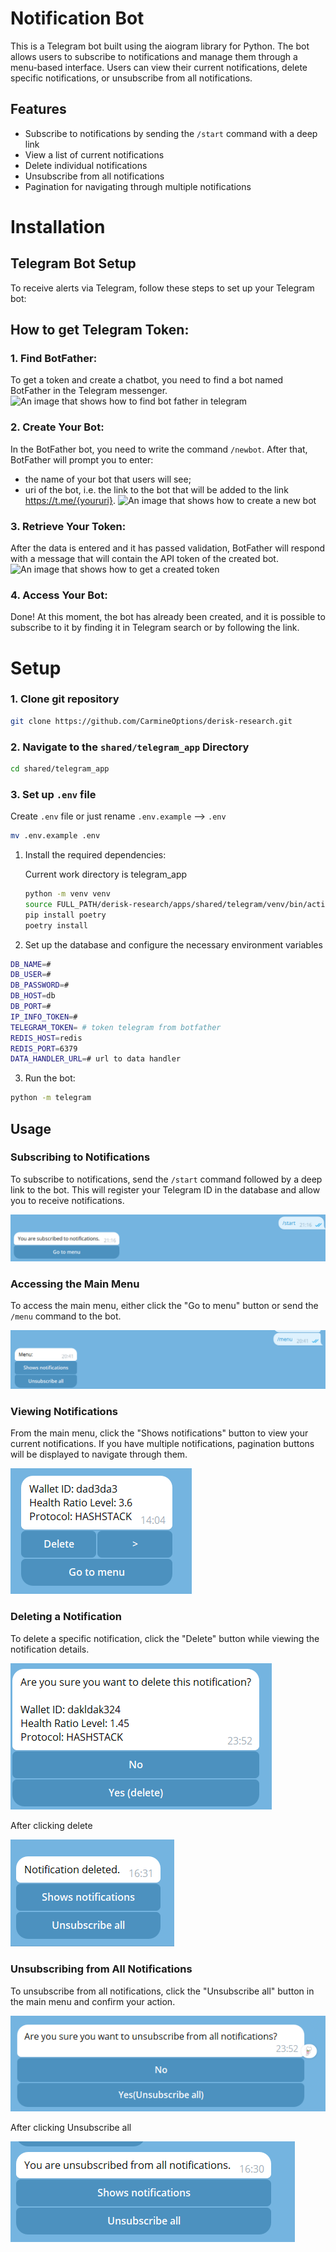 # Notification Bot

This is a Telegram bot built using the aiogram library for Python. The bot allows users to subscribe to notifications and manage them through a menu-based interface. Users can view their current notifications, delete specific notifications, or unsubscribe from all notifications.

## Features

- Subscribe to notifications by sending the `/start` command with a deep link
- View a list of current notifications
- Delete individual notifications
- Unsubscribe from all notifications
- Pagination for navigating through multiple notifications

# Installation

## Telegram Bot Setup

To receive alerts via Telegram, follow these steps to set up your Telegram bot:

## How to get Telegram Token:

### 1. Find BotFather:
To get a token and create a chatbot, you need to find a bot named BotFather in the Telegram messenger.
![An image that shows how to find bot father in telegram](../../web_app/docs/find-bot-father.jpg)

### 2. Create Your Bot:
In the BotFather bot, you need to write the command `/newbot`. After that, BotFather will prompt you to enter:
- the name of your bot that users will see;
- uri of the bot, i.e. the link to the bot that will be added to the link https://t.me/{youruri}.
![An image that shows how to create a new bot](../../web_app/docs/newbot-botfather.jpg)

### 3. Retrieve Your Token:
After the data is entered and it has passed validation, BotFather will respond with a message that will contain the API token of the created bot.
![An image that shows how to get a created token](../../web_app/docs/get-token.jpg)

### 4. Access Your Bot:
Done! At this moment, the bot has already been created, and it is possible to subscribe to it by finding it in Telegram search or by following the link. 

# Setup

### 1. Clone git repository

```bash
git clone https://github.com/CarmineOptions/derisk-research.git
```

### 2. Navigate to the `shared/telegram_app` Directory


```bash
cd shared/telegram_app
```

### 3. Set up `.env` file

Create `.env` file or just rename `.env.example` --> `.env`

```bash
mv .env.example .env
```


1. Install the required dependencies:

    Current work directory is telegram_app
    ```bash
    python -m venv venv
    source FULL_PATH/derisk-research/apps/shared/telegram/venv/bin/activate
    pip install poetry
    poetry install
    ```

2. Set up the database and configure the necessary environment variables

```bash
DB_NAME=#
DB_USER=#
DB_PASSWORD=#
DB_HOST=db
DB_PORT=#
IP_INFO_TOKEN=#
TELEGRAM_TOKEN= # token telegram from botfather
REDIS_HOST=redis
REDIS_PORT=6379
DATA_HANDLER_URL=# url to data handler
```

3. Run the bot:

```bash
python -m telegram
```

## Usage

### Subscribing to Notifications

To subscribe to notifications, send the `/start` command followed by a deep link to the bot. This will register your Telegram ID in the database and allow you to receive notifications.

![Subscribe to Notifications](telegram/assets/subscribe.png)

### Accessing the Main Menu

To access the main menu, either click the "Go to menu" button or send the `/menu` command to the bot.

![Main Menu](telegram/assets/main_menu.png)

### Viewing Notifications

From the main menu, click the "Shows notifications" button to view your current notifications. If you have multiple notifications, pagination buttons will be displayed to navigate through them.

![View Notifications](telegram/assets/view_notifications.png)

### Deleting a Notification

To delete a specific notification, click the "Delete" button while viewing the notification details.

![Delete Notification](telegram/assets/delete_notification.png)

After clicking delete

![Post confirm delete Notification](telegram/assets/post_confirm_delete_notification.png)

### Unsubscribing from All Notifications

To unsubscribe from all notifications, click the "Unsubscribe all" button in the main menu and confirm your action.

![Unsubscribe from All Notifications](telegram/assets/unsubscribe_all.png)

After clicking Unsubscribe all

![Post confirm Unsubscribe from All Notifications](telegram/assets/post_confim_unsubscribe_all.png)